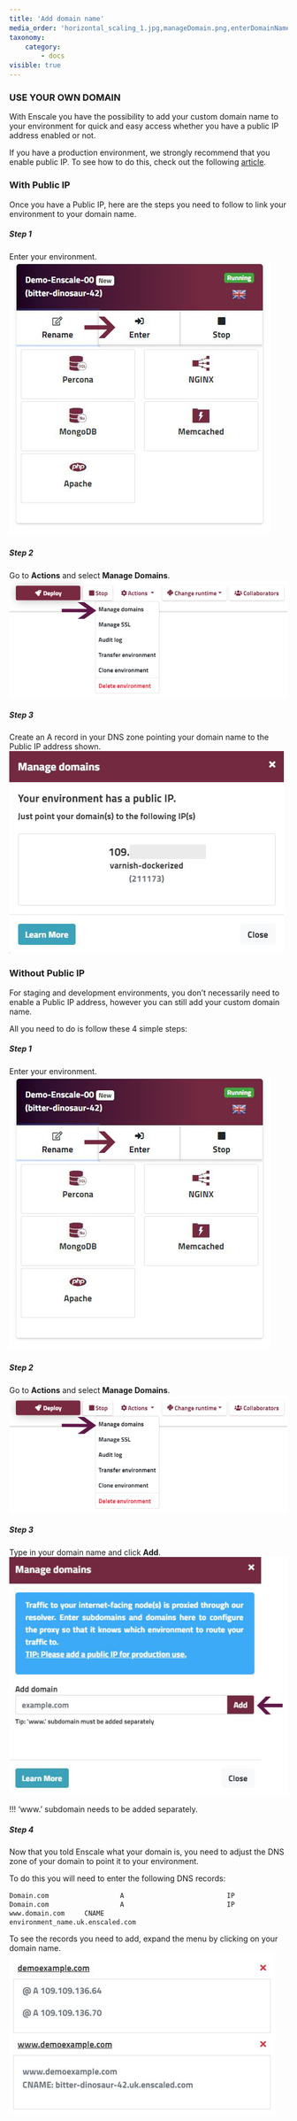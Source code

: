 ```yaml
---
title: 'Add domain name'
media_order: 'horizontal_scaling_1.jpg,manageDomain.png,enterDomainName.png,DomainNoIP-records.JPG,Manage-domains-dd.png'
taxonomy:
    category:
        - docs
visible: true
---
```


### USE YOUR OWN DOMAIN

With Enscale you have the possibility to add your custom domain name to your environment for quick and easy access whether you have a public IP address enabled or not.

If you have a production environment, we strongly recommend that you enable public IP. To see how to do this, check out the following [article](/environments/features/ip-addresses).

### With Public IP

Once you have a Public IP, here are the steps you need to follow to link your environment to your domain name.

##### Step 1

Enter your environment.
![](horizontal_scaling_1.jpg)

##### Step 2

Go to **Actions** and select **Manage Domains**.
![](Manage-domains-dd.png)

##### Step 3

Create an A record in your DNS zone pointing your domain name to the Public IP address shown.
![](manageDomain.png)

### Without Public IP

For staging and development environments, you don’t necessarily need to enable a Public IP address, however you can still add your custom domain name.

All you need to do is follow these 4 simple steps:

##### Step 1

Enter your environment.
![](horizontal_scaling_1.jpg)

##### Step 2

Go to **Actions** and select **Manage Domains**.
![](Manage-domains-dd.png)

##### Step 3

Type in your domain name and click **Add**.
![](enterDomainName.png)

!!! ‘www.’ subdomain needs to be added separately.

##### Step 4

Now that you told Enscale what your domain is, you need to adjust the DNS zone of your domain to point it to your environment.

To do this you will need to enter the following DNS records:
```
Domain.com                  A                          IP
Domain.com                  A                          IP
www.domain.com     CNAME                    environment_name.uk.enscaled.com
```
To see the records you need to add, expand the menu by clicking on your domain name.
![](DomainNoIP-records.JPG)
 